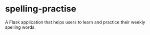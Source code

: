 # spelling-practise
A Flask application that helps users to learn and practice their weekly spelling words.
